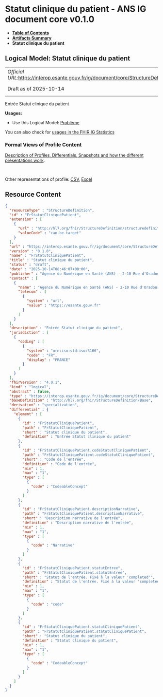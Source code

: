 # Statut clinique du patient - ANS IG document core v0.1.0

* [**Table of Contents**](toc.md)
* [**Artifacts Summary**](artifacts.md)
* **Statut clinique du patient**

## Logical Model: Statut clinique du patient 

| | |
| :--- | :--- |
| *Official URL*:https://interop.esante.gouv.fr/ig/document/core/StructureDefinition/FrStatutCliniquePatient | *Version*:0.1.0 |
| Draft as of 2025-10-14 | *Computable Name*:FrStatutCliniquePatient |

 
Entrée Statut clinique du patient 

**Usages:**

* Use this Logical Model: [Problème](StructureDefinition-FrProbleme.md)

You can also check for [usages in the FHIR IG Statistics](https://packages2.fhir.org/xig/ans.document.fr.core|current/StructureDefinition/FrStatutCliniquePatient)

### Formal Views of Profile Content

 [Description of Profiles, Differentials, Snapshots and how the different presentations work](http://build.fhir.org/ig/FHIR/ig-guidance/readingIgs.html#structure-definitions). 

 

Other representations of profile: [CSV](StructureDefinition-FrStatutCliniquePatient.csv), [Excel](StructureDefinition-FrStatutCliniquePatient.xlsx) 



## Resource Content

```json
{
  "resourceType" : "StructureDefinition",
  "id" : "FrStatutCliniquePatient",
  "extension" : [
    {
      "url" : "http://hl7.org/fhir/StructureDefinition/structuredefinition-type-characteristics",
      "valueCode" : "can-be-target"
    }
  ],
  "url" : "https://interop.esante.gouv.fr/ig/document/core/StructureDefinition/FrStatutCliniquePatient",
  "version" : "0.1.0",
  "name" : "FrStatutCliniquePatient",
  "title" : "Statut clinique du patient",
  "status" : "draft",
  "date" : "2025-10-14T08:46:07+00:00",
  "publisher" : "Agence du Numérique en Santé (ANS) - 2-10 Rue d'Oradour-sur-Glane, 75015 Paris",
  "contact" : [
    {
      "name" : "Agence du Numérique en Santé (ANS) - 2-10 Rue d'Oradour-sur-Glane, 75015 Paris",
      "telecom" : [
        {
          "system" : "url",
          "value" : "https://esante.gouv.fr"
        }
      ]
    }
  ],
  "description" : "Entrée Statut clinique du patient",
  "jurisdiction" : [
    {
      "coding" : [
        {
          "system" : "urn:iso:std:iso:3166",
          "code" : "FR",
          "display" : "FRANCE"
        }
      ]
    }
  ],
  "fhirVersion" : "4.0.1",
  "kind" : "logical",
  "abstract" : false,
  "type" : "https://interop.esante.gouv.fr/ig/document/core/StructureDefinition/FrStatutCliniquePatient",
  "baseDefinition" : "http://hl7.org/fhir/StructureDefinition/Base",
  "derivation" : "specialization",
  "differential" : {
    "element" : [
      {
        "id" : "FrStatutCliniquePatient",
        "path" : "FrStatutCliniquePatient",
        "short" : "Statut clinique du patient",
        "definition" : "Entrée Statut clinique du patient"
      },
      {
        "id" : "FrStatutCliniquePatient.codeStatutCliniquePatient",
        "path" : "FrStatutCliniquePatient.codeStatutCliniquePatient",
        "short" : "Code de l'entrée",
        "definition" : "Code de l'entrée",
        "min" : 1,
        "max" : "1",
        "type" : [
          {
            "code" : "CodeableConcept"
          }
        ]
      },
      {
        "id" : "FrStatutCliniquePatient.descriptionNarrative",
        "path" : "FrStatutCliniquePatient.descriptionNarrative",
        "short" : "Description narrative de l'entrée",
        "definition" : "Description narrative de l'entrée",
        "min" : 1,
        "max" : "1",
        "type" : [
          {
            "code" : "Narrative"
          }
        ]
      },
      {
        "id" : "FrStatutCliniquePatient.statutEntree",
        "path" : "FrStatutCliniquePatient.statutEntree",
        "short" : "Statut de l'entrée. Fixé à la valeur 'completed'",
        "definition" : "Statut de l'entrée. Fixé à la valeur 'completed'",
        "min" : 1,
        "max" : "1",
        "type" : [
          {
            "code" : "code"
          }
        ]
      },
      {
        "id" : "FrStatutCliniquePatient.statutCliniquePatient",
        "path" : "FrStatutCliniquePatient.statutCliniquePatient",
        "short" : "Statut clinique du patient",
        "definition" : "Statut clinique du patient",
        "min" : 1,
        "max" : "1",
        "type" : [
          {
            "code" : "CodeableConcept"
          }
        ]
      }
    ]
  }
}

```
